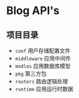 # Blog API's

## 项目目录
- `conf` 用户存储配置文件
- `middleware` 应用中间件
- `modles` 应用数据库模型
- `pkg` 第三方包
- `routers` 路由逻辑处理
- `runtime` 应用运行时数据